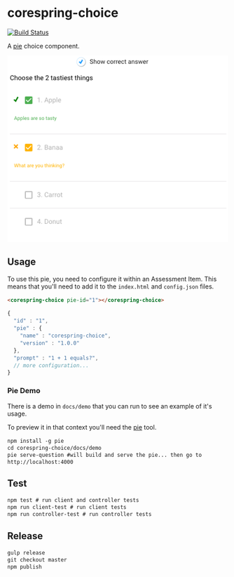 # corespring-choice

[![Build Status](https://travis-ci.org/PieElements/corespring-choice.svg?branch=develop)](https://travis-ci.org/PieElements/corespring-choice)


A [pie](https://pielabs.github.io/pie-docs/) choice component.

![choice.png](choice.png)

## Usage 

To use this pie, you need to configure it within an Assessment Item. This means that you'll need to add it to the `index.html` and `config.json` files.

```html
<corespring-choice pie-id="1"></corespring-choice>
```

```javascript
{
  "id" : "1",
  "pie" : {
    "name" : "corespring-choice",
    "version" : "1.0.0"
  },
  "prompt" : "1 + 1 equals?",
  // more configuration...
}
```

### Pie Demo 
There is a demo in `docs/demo` that you can run to see an example of it's usage.

To preview it in that context you'll need the [pie](/PieLabs/pie-cli) tool.

```shell
npm install -g pie 
cd corespring-choice/docs/demo
pie serve-question #will build and serve the pie... then go to http://localhost:4000
```

## Test 

```shell 
npm test # run client and controller tests
npm run client-test # run client tests
npm run controller-test # run controller tests
```
## Release

```shell
gulp release
git checkout master
npm publish
```

